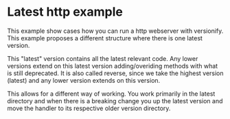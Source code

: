 # Latest http example

This example show cases how you can run a http webserver with versionify. This example proposes a different structure where there is one latest version.

This "latest" version contains all the latest relevant code. Any lower versions extend on this latest version adding/overiding methods with what is still deprecated.
It is also called reverse, since we take the highest version (latest) and any lower version extends on this version.


This allows for a different way of working. You work primarily in the latest directory and when there is a breaking change you up the latest version and move the handler to its respective older version directory.